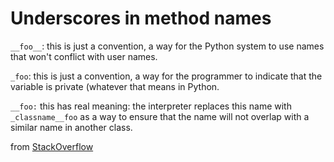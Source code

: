 # Underscores in method names

`__foo__`: this is just a convention, a way for the Python system to use names that won't conflict with user names.

`_foo`: this is just a convention, a way for the programmer to indicate that the variable is private (whatever that means in Python.

`__foo:` this has real meaning: the interpreter replaces this name with `_classname__foo` as a way to ensure that the name will not overlap with a similar name in another class.


from [StackOverflow](https://stackoverflow.com/questions/1301346/what-is-the-meaning-of-a-single-and-a-double-underscore-before-an-object-name)